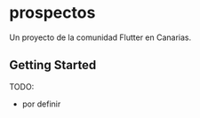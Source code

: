 # prospectos

Un proyecto de la comunidad Flutter en Canarias.

## Getting Started

TODO:

- por definir
